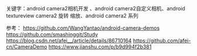 
关键字：android camera2相机开发 、android camera2自定义相机、android textureview camera2 旋转  缩放、android camera2 系列

参考：
https://github.com/WangYantao/android-camera-demos
https://github.com/smashinggit/Study
https://blog.csdn.net/afei__/article/details/86710164
https://github.com/afei-cn/CameraDemo
https://www.jianshu.com/p/b9d994f2b381